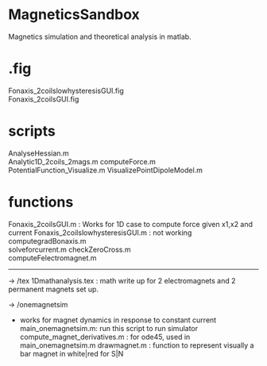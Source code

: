 MagneticsSandbox
================

Magnetics simulation and theoretical analysis in matlab.

.fig
========
Fonaxis_2coilslowhysteresisGUI.fig  
Fonaxis_2coilsGUI.fig  

scripts
=========
AnalyseHessian.m	   
Analytic1D_2coils_2mags.m
computeForce.m	  
PotentialFunction_Visualize.m 
VisualizePointDipoleModel.m

functions
===========
Fonaxis_2coilsGUI.m : Works for 1D case to compute force given x1,x2 and current
Fonaxis_2coilslowhysteresisGUI.m : not working
computegradBonaxis.m   
solveforcurrent.m
checkZeroCross.m	   
computeFelectromagnet.m

--------------------------------------------------------------------------------------------------

-> /tex
1Dmathanalysis.tex : math write up for 2 electromagnets and 2 permanent magnets set up.


-> /onemagnetsim
- works for magnet dynamics in response to constant current
main_onemagnetsim.m: run this script to run simulator
compute_magnet_derivatives.m : for ode45, used in main_onemagnetsim.m
drawmagnet.m : function to represent visually a bar magnet in white|red for S|N 



